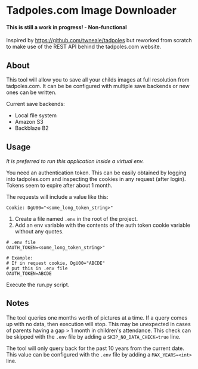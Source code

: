 # Tadpoles.com Image Downloader

#### **This is still a work in progress! - Non-functional**

Inspired by https://github.com/twneale/tadpoles but reworked from scratch to make use of the REST API behind the tadpoles.com website. 

## About
This tool will allow you to save all your childs images at full resolution from tadpoles.com.  It can be be configured with multiple save backends or new ones can be written.

Current save backends:
* Local file system
* Amazon S3
* Backblaze B2

## Usage
_It is preferred to run this application inside a virtual env._

You need an authentication token. This can be easily obtained by logging into tadpoles.com and inspecting the cookies in any request (after login). Tokens seem to expire after about 1 month.

The requests will include a value like this:
```
Cookie: DgU00="<some_long_token_string>"
```

1. Create a file named `.env` in the root of the project.
2. Add an env variable with the contents of the auth token cookie variable without any quotes.
```
# .env file
OAUTH_TOKEN=<some_long_token_string>"

# Example:
# If in request cookie, DgU00="ABCDE"
# put this in .env file
OAUTH_TOKEN=ABCDE
```
Execute the run.py script.

## Notes
The tool queries one months worth of pictures at a time. If a query comes up with no data, then execution will stop. This may be unexpected in cases of parents having a gap > 1 month in children's attendance. This check can be skipped with the `.env` file by adding a `SKIP_NO_DATA_CHECK=true` line.

The tool will only query back for the past 10 years from the current date. This value can be configured with the `.env` file by adding a `MAX_YEARS=<int>` line.